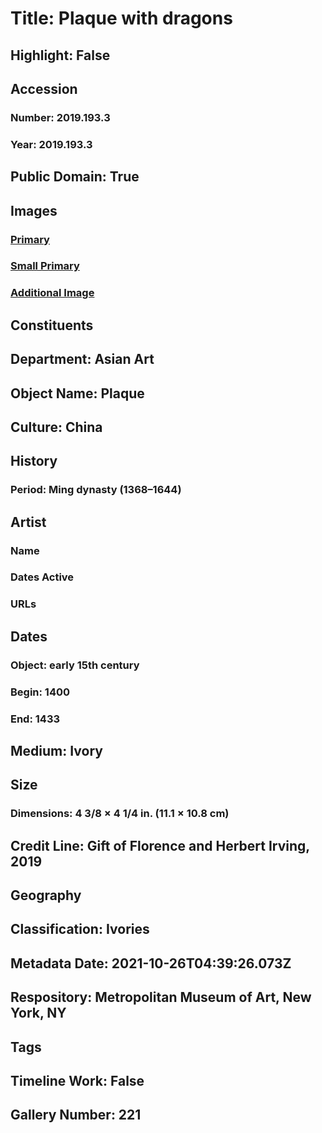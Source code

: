 # Title: Plaque with dragons
## Highlight: False
## Accession
### Number: 2019.193.3
### Year: 2019.193.3
## Public Domain: True
## Images
### [Primary](https://images.metmuseum.org/CRDImages/as/original/DP-18403-049.jpg)
### [Small Primary](https://images.metmuseum.org/CRDImages/as/web-large/DP-18403-049.jpg)
### [Additional Image](https://images.metmuseum.org/CRDImages/as/original/DP-18403-048.jpg)
## Constituents
## Department: Asian Art
## Object Name: Plaque
## Culture: China
## History
### Period: Ming dynasty (1368–1644)
## Artist
### Name
### Dates Active
### URLs
## Dates
### Object: early 15th century
### Begin: 1400
### End: 1433
## Medium: Ivory
## Size
### Dimensions: 4 3/8 × 4 1/4 in. (11.1 × 10.8 cm)
## Credit Line: Gift of Florence and Herbert Irving, 2019
## Geography
## Classification: Ivories
## Metadata Date: 2021-10-26T04:39:26.073Z
## Respository: Metropolitan Museum of Art, New York, NY
## Tags
## Timeline Work: False
## Gallery Number: 221